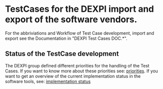 # TestCases for the DEXPI import and export of the software vendors. 

For the abbriviations and Workflow of Test Case development, import and export see the Documentation in  "DEXPI Test Cases DOC.*".

## Status of the TestCase development

The DEXPI group defined different priorities for the handling of the Test Cases. 
If you want to know more about these priorities see: [priorities](test-case-priorities.md). 
If you want to get an overview of the current implementation status in the software tools, see: [implementation status](implementation-status.md)
